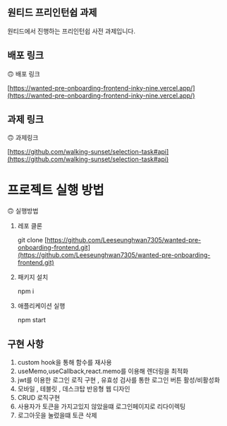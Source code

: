 ## 원티드 프리인턴쉽 과제

원티드에서 진행하는 프리인턴쉽 사전 과제입니다.

## 배포 링크


<aside>
🙃 배포 링크

[https://wanted-pre-onboarding-frontend-inky-nine.vercel.app/](https://wanted-pre-onboarding-frontend-inky-nine.vercel.app/)

</aside>


## 과제 링크

<aside>
🙃 과제링크

[https://github.com/walking-sunset/selection-task#api](https://github.com/walking-sunset/selection-task#api)

</aside>


# 프로젝트 실행 방법

<aside>
🙃 실행방법

1. 레포 클론
    
    git clone [https://github.com/Leeseunghwan7305/wanted-pre-onboarding-frontend.git](https://github.com/Leeseunghwan7305/wanted-pre-onboarding-frontend.git)
    
2. 패키지 설치
    
    npm i
    
3. 애플리케이션 실행
    
    npm start
    
</aside>

## 구현 사항

1. custom hook을 통해 함수를 재사용
2. useMemo,useCallback,react.memo를 이용해 렌더링을 최적화
3. jwt를 이용한 로그인 로직 구현 , 유효성 검사를 통한 로그인 버튼 활성/비활성화
4. 모바일 , 테블릿 , 데스크탑 반응형 웹 디자인
5. CRUD 로직구현
6. 사용자가 토큰을 가지고있지 않았을떄 로그인페이지로 리다이렉팅
7. 로그아웃을 눌렀을떄 토큰 삭제



